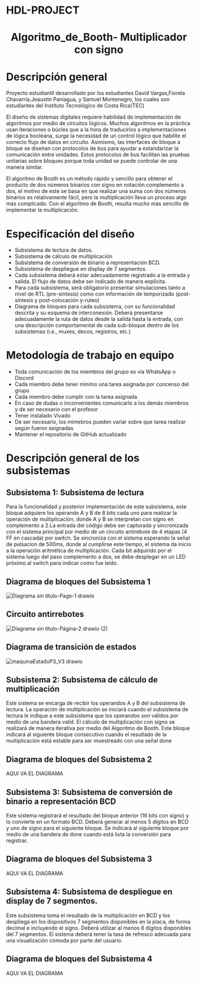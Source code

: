 # HDL-PROJECT
<h1 align="center"> Algoritmo_de_Booth- Multiplicador con signo </h1>

# Descripción general

Proyecto estudiantil desarrollado por los estudiantes David Vargas,Fiorela Chavarría,Jeaustin Paniagua, y Samuel Montenegro, los cuales son estudiantes del Instituto Tecnológico de Costa Rica(TEC)

El diseño de sistemas digitales requiere habilidad de implementación de algoritmos por medio de circuitos lógicos. Muchos algoritmos en la práctica usan iteraciones o búcles que a la hora de traducirlos a implementaciones de lógica booleana, surge la necesidad de un control lógico que habilite el correcto flujo de datos en circuito. Asimismo, las interfaces de bloque a bloque se diseñan con protocolos de bus para ayudar a estandarizar la comunicación entre unidades. Estos protocolos de bus facilitan las pruebas unitarias sobre bloques porque toda unidad se puede controlar de una manera similar.

El algoritmo de Booth es un método rápido y sencillo para obtener el producto de dos números binarios con signo en notación complemento a dos, el motivo de este se basa en que realizar una suma con dos números binarios es relativamente fácil, pero la multiplicación lleva un proceso algo más complicado. Con el algoritmo de Booth, resulta mucho más sencillo de implementar la multiplicación. 

# Especificación del diseño
- Subsistema de lectura de datos.
- Subsistema de cálculo de multiplicación
- Subsistema de conversión de binario a representación BCD.
- Subsistema de despliegue en display de 7 segmentos.
- Cada subsistema deberá estar adecuadamente registrado a la entrada y salida. El flujo de datos debe ser indicado de manera explícita.
- Para cada subsistema, será obligatorio presentar simulaciones tanto a nivel de RTL (pre-síntesis) como con información de temporizado (post-síntesis y post-colocación y-ruteo)
- Diagrama de bloques para cada subsistema, con su funcionalidad descrita y su esquema de interconexión. Deberá presentarse adecuadamente la ruta de datos desde la salida hasta la entrada, con una descripción comportamental de cada sub-bloque dentro de los subsistemas (i.e., muxes, decos, registros, etc.)



# Metodología de trabajo en equipo
- Toda comunicación de los miembros del grupo es vía WhatsApp o Discord
- Cada miembro debe tener minímo una tarea asignada por concenso del grupo
- Cada miembro debe cumplir con la tarea asignada
- En caso de dudas o inconvenientes comunicarlo a los demás miembros y de ser necesario con el profesor
- Tener instalado Vivado
- De ser necesario, los mimebros pueden variar sobre que tarea realizar según fueron asignadas
- Mantener el repositorio de GitHub actualizado

# Descripción general de los subsistemas
## Subsistema 1: Subsistema de lectura
Para la funcionalidad y posterior implementación de este subsistema, este bloque adquiere los operando A y B de 8 bits cada uno para realizar la operación de multiplicación, donde A y B se interpretan con signo en complemento a 2.La entrada del código debe ser capturada y sincronizada con el sistema principal por medio de un circuito antirebote de  4 etapas (4 FF en cascada) por switch. Se sincroniza con el sistema esperando la señal de pulsacion de 500ms, donde al cumplirse este tiempo, el sistema da inicio a la operación aritmética de multiplicación. Cada bit adquirido por el sistema luego del paso complemento a dos, se debe desplegar en un LED próximo al switch para indicar como fue leído.
## Diagrama de bloques del Subsistema 1

![Diagrama sin título-Page-1 drawio](https://user-images.githubusercontent.com/111306099/198240037-2b19a6e5-e269-4fed-b81f-b192ed4613fc.png)

## Circuito antirrebotes 

![Diagrama sin título-Página-2 drawio (2)](https://user-images.githubusercontent.com/111306099/201445266-128858d5-b371-4e4f-b10b-e4a861dfde09.png)


## Diagrama de transición de estados

![maquinaEstadoP3_V3 drawio](https://user-images.githubusercontent.com/110066350/202016314-a3b3d451-1e19-4b54-9158-a0e699fa720b.png)



## Subsistema 2: Subsistema de cálculo de multiplicación
Este sistema se encarga de recibir los operandos A y B del subsistema de lectura. La operación de multiplicación se iniciará cuando el subsistema de lectura le indique a este subsistema que los operandos son válidos por medio de una bandera valid. El cálculo de multiplicación con signo se realizará de manera iterativa por medio del Algoritmo de
Booth. Este bloque indicará al siguiente bloque consecutivo cuando el resultado de la multiplicación está estable para ser muestreado con una señal done
## Diagrama de bloques del Subsistema 2
AQUI VA EL DIAGRAMA

## Subsistema 3: Subsistema de conversión de binario a representación BCD
Este sistema registrará el resultado del bloque anterior (16 bits con signo) y lo convierte en un formato BCD. Deberá generar al menos 5 dígitos en BCD y uno de signo para el siguiente bloque. Se indicará al siguiente bloque por medio de una bandera de done cuando está lista la conversión para registrar.
## Diagrama de bloques del Subsistema 3
AQUI VA EL DIAGRAMA

## Subsistema 4: Subsistema de despliegue en display de 7 segmentos.
Este subsistema toma el resultado de la multiplicación en BCD y los despliega en los dispositivos 7 segmentos disponibles en la placa, de forma decimal e incluyendo el signo.
Deberá utilizar al menos 6 dígitos disponibles del 7 segmentos. El sistema deberá tener la tasa de refresco adecuada para una visualización cómoda por parte del
usuario.
## Diagrama de bloques del Subsistema 4
AQUI VA EL DIAGRAMA
